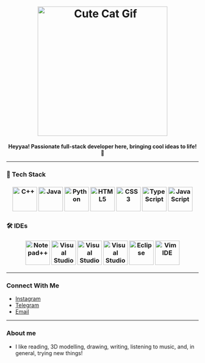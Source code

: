 <h1 align="center">
  <img width="340" src="https://github.com/user-attachments/assets/3813d931-6fc8-4517-a664-605d7ef34fb0" alt="Cute Cat Gif"/>
</h1>

<p align="center">
  <strong>Heyyaa! Passionate full-stack developer here, bringing cool ideas to life! 🚀</strong>
</p>

---

### 🌟 Tech Stack
<h3 align="center">
  <a href="https://isocpp.org/" target="_blank"><img src="https://github.com/user-attachments/assets/b0eef040-06b2-49d6-9391-9ae9bf324338" alt="C++" width="64px"></a>
  <a href="https://www.java.com/" target="_blank"><img src="https://github.com/user-attachments/assets/4a3c1a7b-5c57-41d9-bbcc-b681bb5955a2" alt="Java" width="64px"></a>
  <a href="https://www.python.org/" target="_blank"><img src="https://github.com/user-attachments/assets/17c0d669-8916-4b0c-9308-8ed3b1a53174" alt="Python" width="64px"></a>
  <a href="https://dev.w3.org/html5/spec-LC/" target="_blank"><img src="https://github.com/user-attachments/assets/35baf3bf-f3c2-4bae-b4df-42c42db62f2e" alt="HTML5" width="64px"></a>
  <a href="https://www.w3.org/Style/CSS/Overview.en.html" target="_blank"><img src="https://github.com/user-attachments/assets/b9db5dd7-0e9e-4db6-953b-cfc1067375da" alt="CSS3" width="64px"></a>
  <a href="https://www.typescriptlang.org/" target="_blank"><img src="https://github.com/user-attachments/assets/d3556069-2a72-46e3-9b55-770867a5094e" alt="TypeScript" width="64px"></a>
  <a href="https://www.javascript.com/" target="_blank"><img src="https://github.com/user-attachments/assets/c9522012-2d91-41c2-9086-2e5d78794e36" alt="JavaScript" width="64px"></a>

</h3>

### 🛠️ IDEs
<h3 align="center">
  <a href="https://notepad-plus-plus.org/" target="_blank"><img src="https://github.com/user-attachments/assets/97007717-41d6-41f0-9dea-2a9a792f58e2" alt="Notepad++" width="64px"></a>
  <a href="https://code.visualstudio.com/" target="_blank"><img src="https://github.com/user-attachments/assets/98e2abe4-9e9d-4d01-b5b8-6030c03cda6d" alt="Visual Studio Code" width="64px"></a>
  <a href="https://learn.microsoft.com/en-us/visualstudio/releases/2013/2013-redistribution-vs" target="_blank"><img src="https://github.com/user-attachments/assets/74aa57b9-54d4-41c6-9e3b-562832ce1005" alt="Visual Studio 2013" width="64px"></a>
  <a href="https://learn.microsoft.com/en-us/visualstudio/releases/2019/redistribution" target="_blank"><img src="https://github.com/user-attachments/assets/4357e862-e094-4c63-a1bf-f4cca026aaa9" alt="Visual Studio 2019" width="64px"></a>
  <a href="https://eclipseide.org/" target="_blank"><img src="https://github.com/user-attachments/assets/4728ff25-b21a-49c9-9a0d-94688e9f204d" alt="Eclipse" width="64px"></a>
  <a href="https://www.vim.org" target="_blank"><img src="https://github.com/user-attachments/assets/78d1ee70-a4f7-453d-a665-b4fee60199b3" alt="Vim IDE" width="64px"></a>
</h3>

---

### Connect With Me
<ul>
  <li><a href="https://www.instagram.com/nostalgiawitness" target="_blank">Instagram</a></li>
  <li><a href="https://www.t.me/nostalgiawitness" target="_blank">Telegram</a></li>
  <li><a href="mailto:catinboxed@gmail.com" target="_blank">Email</a></li>
</ul>

---

### About me
<ul>
  <li> I like reading, 3D modelling, drawing, writing, listening to music, and, in general, trying new things! </li>
</ul>
